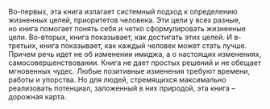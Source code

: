 <!--2025-03-02 00:13:55-->
Во-первых, эта книга излагает системный подход к определению жизненных целей, приоритетов человека. Эти цели у всех разные, но книга помогает понять себя и четко сформулировать жизненные цели. Во-вторых, книга показывает, как достигать этих целей. И в-третьих, книга показывает, как каждый человек может стать лучше. Причем речь идет не об изменении имиджа, а о настоящих изменениях, самосовершенствовании. Книга не дает простых решений и не обещает мгновенных чудес. Любые позитивные изменения требуют времени, работы и упорства. Но для людей, стремящихся максимально реализовать потенциал, заложенный в них природой, эта книга – дорожная карта.
